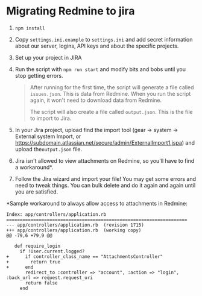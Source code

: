 # Migrating Redmine to jira

1. `npm install`
2. Copy `settings.ini.example` to `settings.ini` and add secret information about our server, logins, API keys and about the specific projects.
3. Set up your project in JIRA
4. Run the script with `npm run start` and modify bits and bobs until you stop getting errors.
   > After running for the first time, the script will generate a file called `issues.json`. This is data from Redmine. When you run the script again, it won't need to download data from Redmine.
   > 
   > The script will also create a file called `output.json`. This is the file to import to Jira.

5. In your Jira project, upload find the import tool (gear -> system -> External system Import, or https://subdomain.atlassian.net/secure/admin/ExternalImport1.jspa) and upload the`output.json` file.
6. Jira isn't allowed to view attachments on Redmine, so you'll have to find a workaround*.
7. Follow the Jira wizard and import your file! You may get some errors and need to tweak things. You can bulk delete and do it again and again until you are satisfied.

*Sample workaround to always allow access to attachments in Redmine:

```
Index: app/controllers/application.rb
===================================================================
--- app/controllers/application.rb	(revision 1715)
+++ app/controllers/application.rb	(working copy)
@@ -79,6 +79,9 @@
   
   def require_login
     if !User.current.logged?
+      if controller_class_name == "AttachmentsController"
+        return true
+      end
       redirect_to :controller => "account", :action => "login", :back_url => request.request_uri
       return false
     end
```